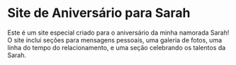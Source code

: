 # Site de Aniversário para Sarah

Este é um site especial criado para o aniversário da minha namorada Sarah! O site inclui seções para mensagens pessoais, uma galeria de fotos, uma linha do tempo do relacionamento, e uma seção celebrando os talentos da Sarah.
